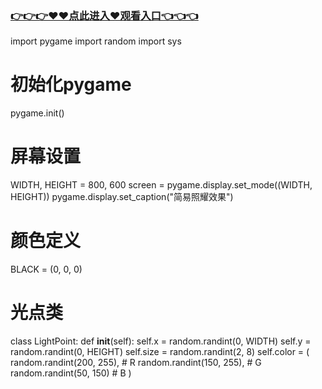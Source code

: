 ### [👉👉👉♥♥点此进入♥观看入口👈👈👈](http://a.d44k.cc/17c.html)
import pygame
import random
import sys
 
# 初始化pygame
pygame.init()
 
# 屏幕设置
WIDTH, HEIGHT = 800, 600
screen = pygame.display.set_mode((WIDTH, HEIGHT))
pygame.display.set_caption("简易照耀效果")
 
# 颜色定义
BLACK = (0, 0, 0)
 
# 光点类
class LightPoint:
    def __init__(self):
        self.x = random.randint(0, WIDTH)
        self.y = random.randint(0, HEIGHT)
        self.size = random.randint(2, 8)
        self.color = (
            random.randint(200, 255),  # R
            random.randint(150, 255),  # G
            random.randint(50, 150)    # B
        )

